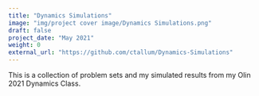 ```yaml
---
title: "Dynamics Simulations"
image: "img/project cover image/Dynamics Simulations.png"
draft: false
project_date: "May 2021"
weight: 0
external_url: "https://github.com/ctallum/Dynamics-Simulations"
---
```


This is a collection of problem sets and my simulated results from my Olin 2021 Dynamics Class.